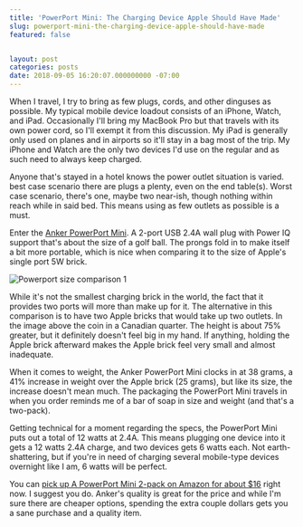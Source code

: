 ```yaml
---
title: 'PowerPort Mini: The Charging Device Apple Should Have Made'
slug: powerport-mini-the-charging-device-apple-should-have-made
featured: false


layout: post
categories: posts
date: 2018-09-05 16:20:07.000000000 -07:00
---
```


When I travel, I try to bring as few plugs, cords, and other dinguses as possible. My typical mobile device loadout consists of an iPhone, Watch, and iPad. Occasionally I'll bring my MacBook Pro but that travels with its own power cord, so I'll exempt it from this discussion. My iPad is generally only used on planes and in airports so it'll stay in a bag most of the trip. My iPhone and Watch are the only two devices I'd use on the regular and as such need to always keep charged.

Anyone that's stayed in a hotel knows the power outlet situation is varied. best case scenario there are plugs a plenty, even on the end table(s). Worst case scenario, there's one, maybe two near-ish, though nothing within reach while in said bed. This means using as few outlets as possible is a must.

Enter the [Anker PowerPort Mini](https://amzn.to/2oKPv6A). A 2-port USB 2.4A wall plug with Power IQ support that's about the size of a golf ball. The prongs fold in to make itself a bit more portable, which is nice when comparing it to the size of Apple's single port 5W brick.

![Powerport size comparison 1](/content/images/wp-content/uploads/2018/09/powerport_size_comparison_1.jpeg "powerport\_size\_comparison\_1.jpeg")

While it's not the smallest charging brick in the world, the fact that it provides two ports will more than make up for it. The alternative in this comparison is to have two Apple bricks that would take up two outlets. In the image above the coin in a Canadian quarter. The height is about 75% greater, but it definitely doesn't feel big in my hand. If anything, holding the Apple brick afterward makes the Apple brick feel very small and almost inadequate.

When it comes to weight, the Anker PowerPort Mini clocks in at 38 grams, a 41% increase in weight over the Apple brick (25 grams), but like its size, the increase doesn't mean much. The packaging the PowerPort Mini travels in when you order reminds me of a bar of soap in size and weight (and that's a two-pack).

Getting technical for a moment regarding the specs, the PowerPort Mini puts out a total of 12 watts at 2.4A. This means plugging one device into it gets a 12 watts 2.4A charge, and two devices gets 6 watts each. Not earth-shattering, but if you're in need of charging several mobile-type devices overnight like I am, 6 watts will be perfect.

You can [pick up A PowerPort Mini 2-pack on Amazon for about $16](https://amzn.to/2oKPv6A) right now. I suggest you do. Anker's quality is great for the price and while I'm sure there are cheaper options, spending the extra couple dollars gets you a sane purchase and a quality item.

